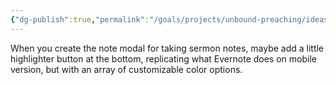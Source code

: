 ```yaml
---
{"dg-publish":true,"permalink":"/goals/projects/unbound-preaching/ideas/website-sermon-notes/","tags":["website"],"created":"Jul 11, 2018, 9:07 AM","updated":"Jul 11, 2018, 9:07 AM"}
---
```



When you create the note modal for taking sermon notes, maybe add a little highlighter button at the bottom, replicating what Evernote does on mobile version, but with an array of customizable color options.


